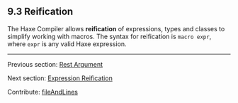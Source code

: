 ## 9.3 Reification

The Haxe Compiler allows **reification** of expressions, types and classes to simplify working with macros. The syntax for reification is `macro expr`, where `expr` is any valid Haxe expression.

---

Previous section: [Rest Argument](macro-rest-argument.md)

Next section: [Expression Reification](macro-reification-expression.md)

Contribute: [fileAndLines](https://github.com/HaxeFoundation/HaxeManual/blob/master/09-macros.tex#L76-76)